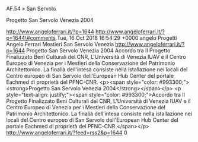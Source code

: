 AF.54 » San Servolo

Progetto San Servolo Venezia 2004

http://www.angeloferrari.it/?p=1644 http://www.angeloferrari.it/?p=1644\#comments Tue, 16 Oct 2018 16:54:29 +0000 angelo Progetti Angelo Ferrari Mestieri San Servolo Venezia http://www.angeloferrari.it/?p=1644 Progetto San Servolo Venezia 2004 Accordo tra Il Progetto Finalizzato Beni Culturali del CNR, L'Università di  Venezia IUAV e il Centro Europeo di Venezia per i Mestieri della Conservazione del Patrimonio Architettonico. La finalià dell'intesa consiste nella istallazione nei locali del Centro europeo di San Servolo dell'European Hub Center del portale Eachmed di proprietà del PFNC-CNR. \<p\>\<span style=\"color: \#993300;\"\>\<strong\>Progetto San Servolo Venezia 2004\</strong\>\</span\>\</p\> \<p style=\"text-align: justify;\"\>\<span style=\"color: \#993300;\"\>Accordo tra Il Progetto Finalizzato Beni Culturali del CNR, L'Università di  Venezia IUAV e il Centro Europeo di Venezia per i Mestieri della Conservazione del Patrimonio Architettonico. La finalià dell'intesa consiste nella istallazione nei locali del Centro europeo di San Servolo dell'European Hub Center del portale Eachmed di proprietà del PFNC-CNR.\</span\>\</p\> http://www.angeloferrari.it/?feed=rss2&p=1644 0

